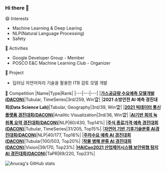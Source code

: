 ### Hi there 👋

😄 Interests
 - Machine Learning & Deep Learing
 - NLP(Natural Language Processing)
 - Safety

:busts_in_silhouette: Activities
 - Google Developer Group - Member
 - POSCO E&C Machine Learning Club - Organizer

:file_folder: Project
 - 딥러닝 자연어처리 기술을 활용한 ITB 검토 모델 개발

🚩 Competition
|Name|Type|Rank|
|---|---|---|
|**[가스공급량 수요예측 모델개발(DACON)](https://dacon.io/competitions/official/235830/overview/description)**|Tubular, TimeSeries|3rd/259, Win:trophy:|
|**2021 소방안전 AI 예측 경진대회(Data Science Lab)**|Tabular, Geography|3rd/39, Win:trophy:|
|**[2021 빅데이터 통신 플랫폼 경진대회(DACON)](https://dacon.io/competitions/official/235753/overview/description)**|Analitic Visualization|3rd/36, Win:trophy:|
|**[AI기반 회의 녹취록 요약 경진대회(DACON)](https://dacon.io/competitions/official/235813/overview/description)**|NLP|60/430, Top14%|
|**[주식 종료가격 예측 경진대회(DACON)](https://dacon.io/competitions/official/235857/overview/description)**|Tubular, TimeSeries|31/205, Top15%|
|**[자연어 기반 기후기술분류 AI경진대회(DACON)](https://dacon.io/competitions/official/235744/overview/description)**|NLP|40/177, Top16%|
|**[주차수요 예측 AI 경진대회(DACON)](https://dacon.io/competitions/official/235745/overview/description)**|Tubular|100/503, Top20%|
|**[작물 병해 분류 AI 경진대회(DACON)](https://dacon.io/competitions/official/235842/overview/description)**|Vision|39/170, Top23%|
|**[HAICon2021 산업제어시스템 보안위협 탐지 AI 경진대회(DACON)](https://dacon.io/competitions/official/235757/overview/description)**|TaPR|69/220, Top23%|

![Anurag's GitHub stats](https://github-readme-stats.vercel.app/api?username=inrap8206&show_icons=true&theme=radical)
